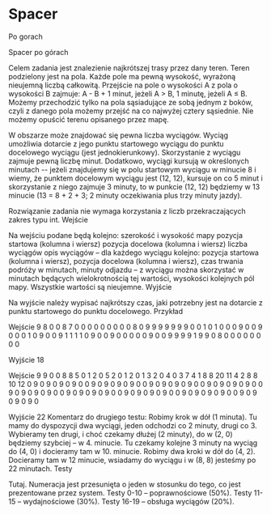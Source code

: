 # Spacer
Po gorach

Spacer po górach

Celem zadania jest znalezienie najkrótszej trasy przez dany teren. Teren podzielony jest na pola. Każde pole ma pewną wysokość, wyrażoną nieujemną liczbą całkowitą. Przejście na pole o wysokości A z pola o wysokości B zajmuje:
A - B + 1 minut, jeżeli A > B,
1 minutę, jeżeli A ≤ B.
Możemy przechodzić tylko na pola sąsiadujące ze sobą jednym z boków, czyli z danego pola możemy przejść na co najwyżej cztery sąsiednie. Nie możemy opuścić terenu opisanego przez mapę.

W obszarze może znajdować się pewna liczba wyciągów. Wyciąg umożliwia dotarcie z jego punktu startowego wyciągu do punktu docelowego wyciągu (jest jednokierunkowy). Skorzystanie z wyciągu zajmuje pewną liczbę minut. Dodatkowo, wyciągi kursują w określonych minutach -- jeżeli znajdujemy się w polu startowym wyciągu w minucie 8 i wiemy, że punktem docelowym wyciągu jest (12, 12), kursuje on co 5 minut i skorzystanie z niego zajmuje 3 minuty, to w punkcie (12, 12) będziemy w 13 minucie (13 = 8 + 2 + 3; 2 minuty oczekiwania plus trzy minuty jazdy).

Rozwiązanie zadania nie wymaga korzystania z liczb przekraczających zakres typu int.
Wejście

Na wejściu podane będą kolejno:
szerokość i wysokość mapy
pozycja startowa (kolumna i wiersz)
pozycja docelowa (kolumna i wiersz)
liczba wyciągów
opis wyciągów – dla każdego wyciągu kolejno:
pozycja startowa (kolumna i wiersz),
pozycja docelowa (kolumna i wiersz),
czas trwania podróży w minutach,
minuty odjazdu – z wyciągu można skorzystać w minutach będących wielokrotnością tej wartości,
wysokości kolejnych pól mapy.
Wszystkie wartości są nieujemne.
Wyjście

Na wyjście należy wypisać najkrótszy czas, jaki potrzebny jest na dotarcie z punktu startowego do punktu docelowego.
Przykład

Wejście
9 8 0 0 8 7 0
0 0 0 0 0 0 0 0 8 
0 9 9 9 9 9 9 9 0 
0 1 0 1 0 0 0 9 0 
0 9 0 0 0 1 0 9 0 
0 9 1 1 1 1 0 9 0 
0 9 0 0 0 0 0 9 0 
0 9 9 9 9 1 9 9 0 
8 0 0 0 0 0 0 0 0 


Wyjście
18

Wejście
9 9 0 0 8 8 5
0 1 2 0 5 2
0 1 2 0 1 3
2 0 4 0 3 7
4 1 8 8 20 11
4 2 8 8 10 12
0 9 0 9 0 9 0 9 0
0 9 0 9 0 9 0 9 0
0 9 0 9 0 9 0 9 0
0 9 0 9 0 9 0 9 0
0 9 0 9 0 9 0 9 0
0 9 0 9 0 9 0 9 0
0 9 0 9 0 9 0 9 0
0 9 0 9 0 9 0 9 0
0 9 0 9 0 9 0 9 0

Wyjście
22
Komentarz do drugiego testu:
Robimy krok w dół (1 minuta). Tu mamy do dyspozycji dwa wyciągi, jeden odchodzi co 2 minuty, drugi co 3. Wybieramy ten drugi, i choć czekamy dłużej (2 minuty), do w (2, 0) będziemy szybciej – w 4. minucie. Tu czekamy kolejne 3 minuty na wyciąg do (4, 0) i docieramy tam w 10. minucie. Robimy dwa kroki w dół do (4, 2). Docieramy tam w 12 minucie, wsiadamy do wyciągu i w (8, 8) jesteśmy po 22 minutach.
Testy

Tutaj.
Numeracja jest przesunięta o jeden w stosunku do tego, co jest prezentowane przez system. Testy 0-10 – poprawnościowe (50%). Testy 11-15 – wydajnościowe (30%). Testy 16-19 – obsługa wyciągów (20%). 

